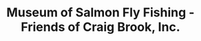 ---
layout: repo
title: "Museum of Salmon Fly Fishing - Friends of Craig Brook, Inc."
id: 2627
permalink: repos/2627/
---